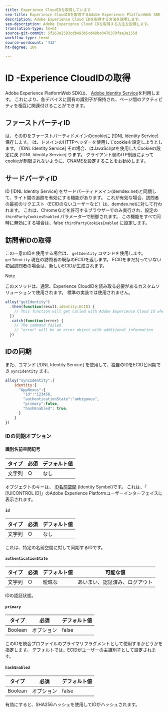 ```yaml
---
title: Experience CloudIDを取得しています
seo-title: Experience CloudIDを取得するAdobe Experience PlatformWeb SDK
description: Adobe Experience Cloud IDを取得する方法を説明します。
seo-description: Adobe Experience Cloud IDを取得する方法を説明します。
translation-type: tm+mt
source-git-commit: 5f263a2593cdb493b5cd48bc0478379faa3e155d
workflow-type: tm+mt
source-wordcount: '412'
ht-degree: 10%

---
```



# ID -Experience CloudIDの取得

Adobe Experience PlatformWeb SDKは、 [Adobe Identity Service](../../identity-service/ecid.md)を利用します。 これにより、各デバイスに固有の識別子が保持され、ページ間のアクティビティを相互に関連付けることができます。

## ファーストパーティID

は、そのIDをファーストパーティドメインのcookieに [!DNL Identity Service] 保存します。 は、ドメインのHTTPヘッダーを使用してcookieを設定しようとします。 [!DNL Identity Service] その場合、はJavaScriptを使用したCookieの設定に戻 [!DNL Identity Service] ります。 クライアント側のITP制限によってcookieが制限されないように、CNAMEを設定することをお勧めします。

## サードパーティID

ID [!DNL Identity Service] をサードパーティドメイン(demdex.net)と同期して、サイト間の追跡を有効にする機能があります。 これが有効な場合、訪問者の最初のリクエスト（ECIDのないユーザーなど）は、demdex.netに対して行われます。 これは、Chromeなどを許可するブラウザーでのみ実行され、設定の `thirdPartyCookiesEnabled` パラメーターで制御されます。 この機能をすべて同時に無効にする場合は、false `thirdPartyCookiesEnabled` に設定します。

## 訪問者IDの取得

この一意のIDを使用する場合は、 `getIdentity` コマンドを使用します。 `getIdentity` 現在の訪問者の既存のECIDを返します。 ECIDをまだ持っていない初回訪問者の場合は、新しいECIDが生成されます。

>[!NOTE]
>
>このメソッドは、通常、Experience CloudIDを読み取る必要があるカスタムソリューションで使用されます。 標準の実装では使用されません。

```javascript
alloy("getIdentity")
  .then(function(result.identity.ECID) {
    // This function will get called with Adobe Experience Cloud Id when the command promise is resolved
  })
  .catch(function(error) {
    // The command failed.
    // "error" will be an error object with additional information
  })
```

## IDの同期

また、コマンド [!DNL Identity Service] を使用して、独自のIDをECIDと同期でき `syncIdentity` ます。

```javascript
alloy("syncIdentity",{
    identity:{
      "AppNexus":{
        "id":"123456,
        "authenticationState":"ambiguous",
        "primary":false,
        "hashEnabled": true,
      }
    }
})
```

### IDの同期オプション

#### 識別名前空間記号

| **タイプ** | **必須** | **デフォルト値** |
| -------- | ------------ | ----------------- |
| 文字列 | ○ | なし |

オブジェクトのキーは、 [ID名前空間](../../identity-service/namespaces.md) (Identity Symbol)です。 これは、「 [!UICONTROL ID]」のAdobe Experience Platformユーザーインターフェイスに表示されます。

#### `id`

| **タイプ** | **必須** | **デフォルト値** |
| -------- | ------------ | ----------------- |
| 文字列 | ○ | なし |

これは、特定の名前空間に対して同期するIDです。

#### `authenticationState`

| **タイプ** | **必須** | **デフォルト値** | **可能な値** |
| -------- | ------------ | ----------------- | ------------------------------------ |
| 文字列 | ○ | 曖昧な | あいまい、認証済み、ログアウト |

IDの認証状態。

#### `primary`

| **タイプ** | **必須** | **デフォルト値** |
| -------- | ------------ | ----------------- |
| Boolean | オプション | false |

このIDを統合プロファイルのプライマリフラグメントとして使用するかどうかを指定します。 デフォルトでは、ECIDがユーザーの主識別子として設定されます。

#### `hashEnabled`

| **タイプ** | **必須** | **デフォルト値** |
| -------- | ------------ | ----------------- |
| Boolean | オプション | false |

有効にすると、SHA256ハッシュを使用してIDがハッシュされます。
